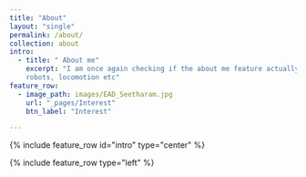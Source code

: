 ```yaml
---
title: "About"
layout: "single"
permalink: /about/
collection: about
intro:
  - title: " About me"
    excerpt: "I am once again checking if the about me feature actually works. I am Seetharam, trying to create this website. Interested in workign with humanoid     
    robots, locomotion etc"
feature_row:
  - image_path: images/EAD_Seetharam.jpg
    url: "_pages/Interest"
    btn_label: "Interest"

---
```

{% include feature_row id="intro" type="center" %}

{% include feature_row type="left" %}
